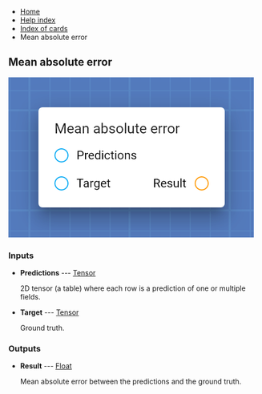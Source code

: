 <ul class="breadcrumb">
    <li><a href="">Home</a></li>
    <li><a href="help">Help index</a></li>
    <li><a href="cards/">Index of cards</a></li>
    <li>Mean absolute error</li>
</ul>

## Mean absolute error



!["Mean absolute error" card](assets/img/cards/meanAbsoluteError.png)


### Inputs


* **Predictions** --- [Tensor](types/Tensor)

  2D tensor (a table) where each row is a prediction of one or multiple fields.

* **Target** --- [Tensor](types/Tensor)

  Ground truth.





### Outputs


* **Result** --- [Float](types/Float)

  Mean absolute error between the predictions and the ground truth.




